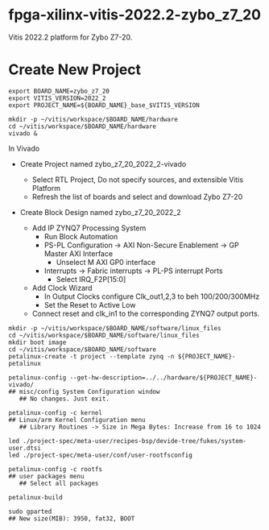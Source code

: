 # fpga-xilinx-vitis-2022.2-zybo_z7_20
Vitis 2022.2 platform for Zybo Z7-20.

Create New Project
==================



```
export BOARD_NAME=zybo_z7_20
export VITIS_VERSION=2022_2
export PROJECT_NAME=${BOARD_NAME}_base_$VITIS_VERSION

mkdir -p ~/vitis/workspace/$BOARD_NAME/hardware
cd ~/vitis/workspace/$BOARD_NAME/hardware
vivado &
```

In Vivado

* Create Project named zybo_z7_20_2022_2-vivado
  * Select RTL Project, Do not specify sources, and extensible Vitis Platform
  * Refresh the list of boards and select and download Zybo Z7-20 

* Create Block Design named zybo_z7_20_2022_2
  * Add IP ZYNQ7 Processing System
    * Run Block Automation
    * PS-PL Configuration -> AXI Non-Secure Enablement -> GP Master AXI Interface
      * Unselect M AXI GP0 interface
    * Interrupts -> Fabric interrupts -> PL-PS interrupt Ports
      * Select IRQ_F2P[15:0]
  * Add Clock Wizard
    * In Output Clocks configure Clk_out1,2,3 to beh 100/200/300MHz
    * Set the Reset to Active Low
  * Connect reset and clk_in1 to the corresponding ZYNQ7 output ports.
  

```
mkdir -p ~/vitis/workspace/$BOARD_NAME/software/linux_files
cd ~/vitis/workspace/$BOARD_NAME/software/linux_files
mkdir boot image
cd ~/vitis/workspace/$BOARD_NAME/software
petalinux-create -t project --template zynq -n ${PROJECT_NAME}-petalinux

petalinux-config --get-hw-description=../../hardware/${PROJECT_NAME}-vivado/
## misc/config System Configuration window
   ## No changes. Just exit.

petalinux-config -c kernel
## Linux/arm Kernel Configuration menu
   ## Library Routines -> Size in Mega Bytes: Increase from 16 to 1024

led ./project-spec/meta-user/recipes-bsp/devide-tree/fukes/system-user.dtsi
led ./project-spec/meta-user/conf/user-rootfsconfig

petalinux-config -c rootfs
## user packages menu
   ## Select all packages
   
petalinux-build

sudo gparted
## New size(MIB): 3950, fat32, BOOT

```


